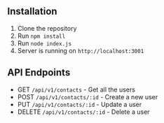 ## Installation
1. Clone the repository
2. Run `npm install`
3. Run `node index.js`
4. Server is running on `http://localhost:3001`

## API Endpoints
- GET `/api/v1/contacts` - Get all the users
- POST `/api/v1/contacts/:id` - Create a new user
- PUT `/api/v1/contacts/:id` - Update a user
- DELETE `/api/v1/contacts/:id` - Delete a user